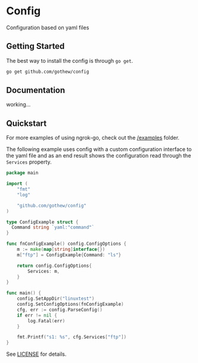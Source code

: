 # Config
Configuration based on yaml files

## Getting Started
The best way to install the config is through `go get`.

```sh
go get github.com/gothew/config
```

## Documentation
working...

## Quickstart
For more examples of using ngrok-go, check out the [/examples](/examples) folder.

The following example uses config with a custom configuration interface to the yaml file and as an end result shows the configuration read through the `Services` property.

```go
package main

import (
	"fmt"
	"log"

	"github.com/gothew/config"
)

type ConfigExample struct {
  Command string `yaml:"command"`
}

func fnConfigExample() config.ConfigOptions {
	m := make(map[string]interface{})
	m["ftp"] = ConfigExample{Command: "ls"}

	return config.ConfigOptions{
		Services: m,
	}
}

func main() {
	config.SetAppDir("linuxtest")
	config.SetConfigOptions(fnConfigExample)
	cfg, err := config.ParseConfig()
	if err != nil {
		log.Fatal(err)
	}

	fmt.Printf("s1: %s", cfg.Services["ftp"])
}
```

See [LICENSE](./LICENSE) for details.
